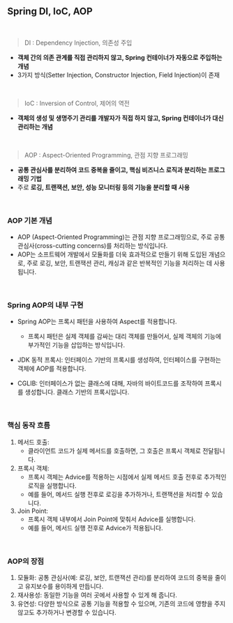 ## Spring DI, IoC, AOP

<br/>

> DI : Dependency Injection, 의존성 주입
>

- **객체 간의 의존 관계를 직접 관리하지 않고, Spring 컨테이너가 자동으로 주입하는 개념**
- 3가지 방식(Setter Injection, Constructor Injection, Field Injection)이 존재

<br/>

> IoC : Inversion of Control, 제어의 역전
>

- **객체의 생성 및 생명주기 관리를 개발자가 직접 하지 않고, Spring 컨테이너가 대신 관리하는 개념**

<br/>

> AOP : Aspect-Oriented Programming, 관점 지향 프로그래밍
>

- **공통 관심사를 분리하여 코드 중복을 줄이고, 핵심 비즈니스 로직과 분리하는 프로그래밍 기법**
- 주로 **로깅, 트랜잭션, 보안, 성능 모니터링 등의 기능을 분리할 때 사용**

<br/>

### AOP 기본 개념

- AOP (Aspect-Oriented Programming)는 관점 지향 프로그래밍으로, 주로 공통 관심사(cross-cutting concerns)를 처리하는 방식입니다.
- AOP는 소프트웨어 개발에서 모듈화를 더욱 효과적으로 만들기 위해 도입된 개념으로, 주로 로깅, 보안, 트랜잭션 관리, 캐싱과 같은 반복적인 기능을 처리하는 데 사용됩니다.

<br/>

### Spring AOP의 내부 구현

- Spring AOP는 프록시 패턴을 사용하여 Aspect를 적용합니다.
    - 프록시 패턴은 실제 객체를 감싸는 대리 객체를 만들어서, 실제 객체의 기능에 부가적인 기능을 삽입하는 방식입니다.

- JDK 동적 프록시: 인터페이스 기반의 프록시를 생성하여, 인터페이스를 구현하는 객체에 AOP를 적용합니다.
- CGLIB: 인터페이스가 없는 클래스에 대해, 자바의 바이트코드를 조작하여 프록시를 생성합니다. 클래스 기반의 프록시입니다.

<br/>

### 핵심 동작 흐름

1. 메서드 호출:
    - 클라이언트 코드가 실제 메서드를 호출하면, 그 호출은 프록시 객체로 전달됩니다.
2. 프록시 객체:
    - 프록시 객체는 Advice를 적용하는 시점에서 실제 메서드 호출 전후로 추가적인 로직을 실행합니다.
    - 예를 들어, 메서드 실행 전후로 로깅을 추가하거나, 트랜잭션을 처리할 수 있습니다.
3. Join Point:
    - 프록시 객체 내부에서 Join Point에 맞춰서 Advice를 실행합니다.
    - 예를 들어, 메서드 실행 전후로 Advice가 적용됩니다.

<br/>

### AOP의 장점

1. 모듈화: 공통 관심사(예: 로깅, 보안, 트랜잭션 관리)를 분리하여 코드의 중복을 줄이고 유지보수를 용이하게 만듭니다.
2. 재사용성: 동일한 기능을 여러 곳에서 사용할 수 있게 해 줍니다.
3. 유연성: 다양한 방식으로 공통 기능을 적용할 수 있으며, 기존의 코드에 영향을 주지 않고도 추가하거나 변경할 수 있습니다.